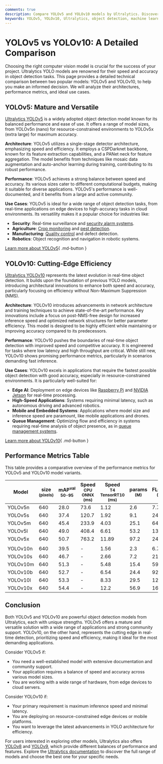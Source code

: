 ```yaml
---
comments: true
description: Compare YOLOv5 and YOLOv10 models by Ultralytics. Discover their architectures, performance, and use cases to choose the best for your project.
keywords: YOLOv5, YOLOv10, Ultralytics, object detection, machine learning, computer vision, model comparison, real-time detection, YOLO models, AI models
---
```


# YOLOv5 vs YOLOv10: A Detailed Comparison

Choosing the right computer vision model is crucial for the success of your project. Ultralytics YOLO models are renowned for their speed and accuracy in object detection tasks. This page provides a detailed technical comparison between two popular models: YOLOv5 and YOLOv10, to help you make an informed decision. We will analyze their architectures, performance metrics, and ideal use cases.

<script async src="https://cdn.jsdelivr.net/npm/chart.js@latest/dist/chart.min.js"></script>
<script defer src="../../javascript/benchmark.js"></script>

<canvas id="modelComparisonChart" width="1024" height="400" active-models='["YOLOv5", "YOLOv10"]'></canvas>

## YOLOv5: Mature and Versatile

[Ultralytics YOLOv5](https://github.com/ultralytics/ultralytics) is a widely adopted object detection model known for its balanced performance and ease of use. It offers a range of model sizes, from YOLOv5n (nano) for resource-constrained environments to YOLOv5x (extra large) for maximum accuracy.

**Architecture**: YOLOv5 utilizes a single-stage detector architecture, emphasizing speed and efficiency. It employs a CSPDarknet backbone, known for its feature extraction capabilities, and a PANet neck for feature aggregation. The model benefits from techniques like mosaic data augmentation and auto-anchor learning during training, contributing to its robust performance.

**Performance**: YOLOv5 achieves a strong balance between speed and accuracy. Its various sizes cater to different computational budgets, making it suitable for diverse applications. YOLOv5's performance is well-documented, and it benefits from a large and active community.

**Use Cases**: YOLOv5 is ideal for a wide range of object detection tasks, from real-time applications on edge devices to high-accuracy tasks in cloud environments. Its versatility makes it a popular choice for industries like:

- **Security**: Real-time surveillance and [security alarm systems](https://www.ultralytics.com/blog/security-alarm-system-projects-with-ultralytics-yolov8).
- **Agriculture**: [Crop monitoring](https://www.ultralytics.com/blog/computer-vision-in-agriculture-transforming-fruit-detection-and-precision-farming) and [pest detection](https://www.ultralytics.com/blog/object-detection-for-pest-control).
- **Manufacturing**: [Quality control](https://www.ultralytics.com/solutions/ai-in-manufacturing) and defect detection.
- **Robotics**: Object recognition and navigation in robotic systems.

[Learn more about YOLOv5](https://docs.ultralytics.com/models/yolov5/){ .md-button }

## YOLOv10: Cutting-Edge Efficiency

[Ultralytics YOLOv10](https://docs.ultralytics.com/models/yolov10/) represents the latest evolution in real-time object detection. It builds upon the foundation of previous YOLO models, introducing architectural innovations to enhance both speed and accuracy, particularly focusing on efficiency without Non-Maximum Suppression (NMS).

**Architecture**: YOLOv10 introduces advancements in network architecture and training techniques to achieve state-of-the-art performance. Key innovations include a focus on post-NMS-free design for increased inference speed and optimized network structures for better parameter efficiency. This model is designed to be highly efficient while maintaining or improving accuracy compared to its predecessors.

**Performance**: YOLOv10 pushes the boundaries of real-time object detection with improved speed and competitive accuracy. It is engineered for tasks where low latency and high throughput are critical. While still new, YOLOv10 shows promising performance metrics, particularly in scenarios demanding fast inference.

**Use Cases**: YOLOv10 excels in applications that require the fastest possible object detection with good accuracy, especially in resource-constrained environments. It is particularly well-suited for:

- **Edge AI**: Deployment on edge devices like [Raspberry Pi](https://docs.ultralytics.com/guides/raspberry-pi/) and [NVIDIA Jetson](https://docs.ultralytics.com/guides/nvidia-jetson/) for real-time processing.
- **High-Speed Applications**: Systems requiring minimal latency, such as autonomous driving and advanced robotics.
- **Mobile and Embedded Systems**: Applications where model size and inference speed are paramount, like mobile applications and drones.
- **Queue Management**: Optimizing flow and efficiency in systems requiring real-time analysis of object presence, as in [queue management systems](https://docs.ultralytics.com/guides/queue-management/).

[Learn more about YOLOv10](https://docs.ultralytics.com/models/yolov10/){ .md-button }

## Performance Metrics Table

This table provides a comparative overview of the performance metrics for YOLOv5 and YOLOv10 model variants.

| Model    | size<br><sup>(pixels) | mAP<sup>val<br>50-95 | Speed<br><sup>CPU ONNX<br>(ms) | Speed<br><sup>T4 TensorRT10<br>(ms) | params<br><sup>(M) | FLOPs<br><sup>(B) |
| -------- | --------------------- | -------------------- | ------------------------------ | ----------------------------------- | ------------------ | ----------------- |
| YOLOv5n  | 640                   | 28.0                 | 73.6                           | 1.12                                | 2.6                | 7.7               |
| YOLOv5s  | 640                   | 37.4                 | 120.7                          | 1.92                                | 9.1                | 24.0              |
| YOLOv5m  | 640                   | 45.4                 | 233.9                          | 4.03                                | 25.1               | 64.2              |
| YOLOv5l  | 640                   | 49.0                 | 408.4                          | 6.61                                | 53.2               | 135.0             |
| YOLOv5x  | 640                   | 50.7                 | 763.2                          | 11.89                               | 97.2               | 246.4             |
|          |                       |                      |                                |                                     |                    |                   |
| YOLOv10n | 640                   | 39.5                 | -                              | 1.56                                | 2.3                | 6.7               |
| YOLOv10s | 640                   | 46.7                 | -                              | 2.66                                | 7.2                | 21.6              |
| YOLOv10m | 640                   | 51.3                 | -                              | 5.48                                | 15.4               | 59.1              |
| YOLOv10b | 640                   | 52.7                 | -                              | 6.54                                | 24.4               | 92.0              |
| YOLOv10l | 640                   | 53.3                 | -                              | 8.33                                | 29.5               | 120.3             |
| YOLOv10x | 640                   | 54.4                 | -                              | 12.2                                | 56.9               | 160.4             |

## Conclusion

Both YOLOv5 and YOLOv10 are powerful object detection models from Ultralytics, each with unique strengths. YOLOv5 offers a mature and versatile solution with a wide range of applications and strong community support. YOLOv10, on the other hand, represents the cutting edge in real-time detection, prioritizing speed and efficiency, making it ideal for the most demanding applications.

Consider YOLOv5 if:

- You need a well-established model with extensive documentation and community support.
- Your application requires a balance of speed and accuracy across various model sizes.
- You are working with a wide range of hardware, from edge devices to cloud servers.

Consider YOLOv10 if:

- Your primary requirement is maximum inference speed and minimal latency.
- You are deploying on resource-constrained edge devices or mobile platforms.
- You want to leverage the latest advancements in YOLO architecture for efficiency.

For users interested in exploring other models, Ultralytics also offers [YOLOv8](https://docs.ultralytics.com/models/yolov8/) and [YOLOv9](https://docs.ultralytics.com/models/yolov9/), which provide different balances of performance and features. Explore the [Ultralytics documentation](https://docs.ultralytics.com/models/) to discover the full range of models and choose the best one for your specific needs.
